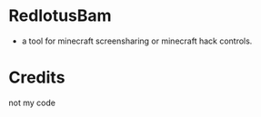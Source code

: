 # RedlotusBam
- a tool for minecraft screensharing or minecraft hack controls.
# Credits
not my code
